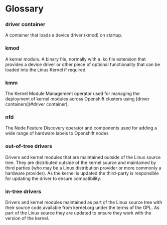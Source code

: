 # Glossary

### driver container
A container that loads a device driver (kmod) on startup. 

### kmod
A kernel module. A binary file, normally with a .ko file extension that provides a device driver or other piece of optional functionality that can be loaded into the Linus Kernel if required.

### kmm
The Kernel Module Management operator used for managing the deployment of kernel modules across Openshift clusters using [driver containers](#driver container).

### nfd
The Node Feature Discovery operator and components used for adding a wide range of hardware labels to Openshift nodes

### out-of-tree drivers
Drivers and kernel modules that are maintained outside of the Linux source tree. They are distributed outside of the kernel source and maintained by third parties (who may be a Linux distribution provider or more commonly a hardware provider). As the kernel is updated the third-party is responsible for updating the driver to ensure compatibility.

### in-tree drivers
Drivers and kernel modules maintained as part of the Linux source tree with their source code available from kernel.org under the terms of the GPL. As part of the Linux source they are updated to ensure they work with the version of the kernel.